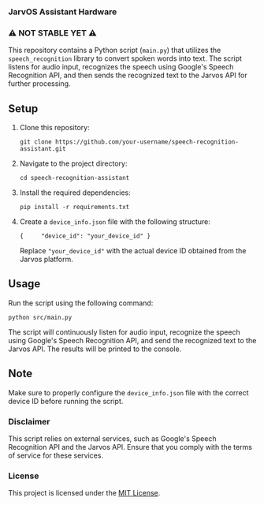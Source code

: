 ### JarvOS Assistant Hardware

### ⚠️ NOT STABLE YET ⚠️

This repository contains a Python script (`main.py`) that utilizes the `speech_recognition` library to convert spoken words into text. The script listens for audio input, recognizes the speech using Google's Speech Recognition API, and then sends the recognized text to the Jarvos API for further processing.

## Setup

1. Clone this repository:
    
    `git clone https://github.com/your-username/speech-recognition-assistant.git`
    
2. Navigate to the project directory:

    `cd speech-recognition-assistant`
    
3. Install the required dependencies:
    
    `pip install -r requirements.txt`
    
4. Create a `device_info.json` file with the following structure:
    
    `{     "device_id": "your_device_id" }`
    
    Replace `"your_device_id"` with the actual device ID obtained from the Jarvos platform.
    

## Usage

Run the script using the following command:

`python src/main.py`

The script will continuously listen for audio input, recognize the speech using Google's Speech Recognition API, and send the recognized text to the Jarvos API. The results will be printed to the console.

## Note

Make sure to properly configure the `device_info.json` file with the correct device ID before running the script.

### Disclaimer

This script relies on external services, such as Google's Speech Recognition API and the Jarvos API. Ensure that you comply with the terms of service for these services.

### License

This project is licensed under the [MIT License](https://chat.openai.com/c/LICENSE).
